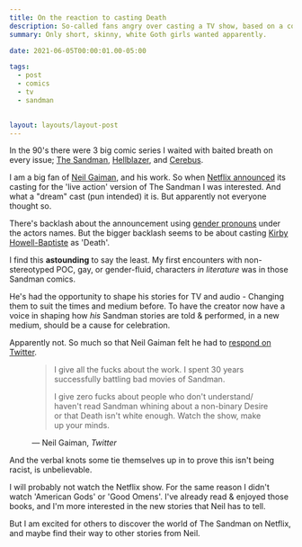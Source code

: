 ```yaml
---
title: On the reaction to casting Death
description: So-called fans angry over casting a TV show, based on a comic
summary: Only short, skinny, white Goth girls wanted apparently.

date: 2021-06-05T00:00:01.00-05:00

tags:
  - post
  - comics
  - tv
  - sandman
  

layout: layouts/layout-post
---
```

In the 90's there were 3 big comic series I waited with baited breath on every issue; [The Sandman](https://en.wikipedia.org/wiki/The_Sandman_(comic_book) "Wikipedia page"), [Hellblazer](https://en.wikipedia.org/wiki/Hellblazer "Wikipedia"), and [Cerebus](https://en.wikipedia.org/wiki/Cerebus_the_Aardvark "Wikipedia").

I am a big fan of [Neil Gaiman](http://neilgaiman.com "official site"), and his work. So when [Netflix announced](https://about.netflix.com/en/news/the-sandman-latest-castings-and-the-stories-behind-them "") its casting for the 'live action' version of The Sandman I was interested. And what a "dream" cast (pun intended) it is. But apparently not everyone thought so.

There's backlash about the announcement using [gender pronouns](https://lgbtlifecenter.org/pronouns/ "explainer from LGBT Life Center") under the actors names. But the bigger backlash seems to be about casting [Kirby Howell-Baptiste](https://www.imdb.com/name/nm4624730/ "IMDB page") as 'Death'.

I find this **astounding** to say the least. My first encounters with non-stereotyped POC, gay, or gender-fluid, characters _in literature_ was in those Sandman comics.

He's had the opportunity to shape his stories for TV and audio - Changing them to suit the times and medium before. To have the creator now have a voice in shaping how _his_ Sandman stories are told & performed, in a new medium, should be a cause for celebration. 

Apparently not. So much so that Neil Gaiman felt he had to [respond on Twitter](https://twitter.com/neilhimself/status/1398500390912413698 "").

<figure class="blockquote">
    <blockquote cite="https://twitter.com/neilhimself/status/1398500390912413698">
        <p>I give all the fucks about the work. I spent 30 years successfully battling bad movies of Sandman.</p>

<p>I give zero fucks about people who don't understand/ haven't read Sandman whining about a non-binary Desire or that Death isn't white enough. Watch the show, make up your minds.</p>
    </blockquote>
    <figcaption>— Neil Gaiman, <cite>Twitter</cite></figcaption>
</figure>

And the verbal knots some tie themselves up in to prove this isn't being racist, is unbelievable.

I will probably not watch the Netflix show. For the same reason I didn't watch 'American Gods' or 'Good Omens'. I've already read & enjoyed those books, and I'm more interested in the new stories that Neil has to tell.

But I am excited for others to discover the world of The Sandman on Netflix, and maybe find their way to other stories from Neil.